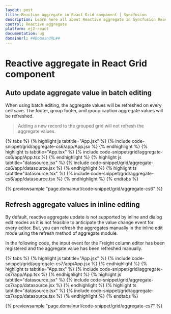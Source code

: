```yaml
---
layout: post
title: Reactive aggregate in React Grid component | Syncfusion
description: Learn here all about Reactive aggregate in Syncfusion React Grid component of Syncfusion Essential JS 2 and more.
control: Reactive aggregate 
platform: ej2-react
documentation: ug
domainurl: ##DomainURL##
---
```


# Reactive aggregate in React Grid component

## Auto update aggregate value in batch editing

When using batch editing, the aggregate values will be refreshed on every cell save. The footer, group footer, and group caption aggregate values will be refreshed.

> Adding a new record to the grouped grid will not refresh the aggregate values.

{% tabs %}
{% highlight js tabtitle="App.jsx" %}
{% include code-snippet/grid/aggregate-cs6/app/App.jsx %}
{% endhighlight %}
{% highlight ts tabtitle="App.tsx" %}
{% include code-snippet/grid/aggregate-cs6/app/App.tsx %}
{% endhighlight %}
{% highlight js tabtitle="datasource.jsx" %}
{% include code-snippet/grid/aggregate-cs6/app/datasource.jsx %}
{% endhighlight %}
{% highlight ts tabtitle="datasource.tsx" %}
{% include code-snippet/grid/aggregate-cs6/app/datasource.tsx %}
{% endhighlight %}
{% endtabs %}

 {% previewsample "page.domainurl/code-snippet/grid/aggregate-cs6" %}

## Refresh aggregate values in inline editing

By default, reactive aggregate update is not supported by inline and dialog edit modes as it is not feasible to anticipate the value change event for every editor. But, you can refresh the aggregates manually in the inline edit mode using the refresh method of aggregate module.

In the following code, the input event for the Freight column editor has been registered and the aggregate value has been refreshed manually.

{% tabs %}
{% highlight js tabtitle="App.jsx" %}
{% include code-snippet/grid/aggregate-cs7/app/App.jsx %}
{% endhighlight %}
{% highlight ts tabtitle="App.tsx" %}
{% include code-snippet/grid/aggregate-cs7/app/App.tsx %}
{% endhighlight %}
{% highlight js tabtitle="datasource.jsx" %}
{% include code-snippet/grid/aggregate-cs7/app/datasource.jsx %}
{% endhighlight %}
{% highlight ts tabtitle="datasource.tsx" %}
{% include code-snippet/grid/aggregate-cs7/app/datasource.tsx %}
{% endhighlight %}
{% endtabs %}

 {% previewsample "page.domainurl/code-snippet/grid/aggregate-cs7" %}
